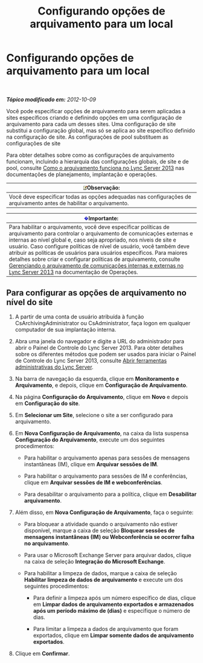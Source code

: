 ﻿---
title: Configurando opções de arquivamento para um local
TOCTitle: Configurando opções de arquivamento para um local
ms:assetid: 59b48fd9-d5fc-40b4-abae-e9cf89ee5573
ms:mtpsurl: https://technet.microsoft.com/pt-br/library/JJ204930(v=OCS.15)
ms:contentKeyID: 49306808
ms.date: 05/19/2016
mtps_version: v=OCS.15
ms.translationtype: HT
---

# Configurando opções de arquivamento para um local

 

_**Tópico modificado em:** 2012-10-09_

Você pode especificar opções de arquivamento para serem aplicadas a sites específicos criando e definindo opções em uma configuração de arquivamento para cada um desses sites. Uma configuração de site substitui a configuração global, mas só se aplica ao site específico definido na configuração de site. As configurações de pool substituem as configurações de site

Para obter detalhes sobre como as configurações de arquivamento funcionam, incluindo a hierarquia das configurações globais, de site e de pool, consulte [Como o arquivamento funciona no Lync Server 2013](lync-server-2013-how-archiving-works.md) nas documentações de planejamento, implantação e operações.

<table>
<thead>
<tr class="header">
<th><img src="images/Gg425756.note(OCS.15).gif" title="note" alt="note" />Observação:</th>
</tr>
</thead>
<tbody>
<tr class="odd">
<td>Você deve especificar todas as opções adequadas nas configurações de arquivamento antes de habilitar o arquivamento.</td>
</tr>
</tbody>
</table>


<table>
<thead>
<tr class="header">
<th><img src="images/Gg425939.important(OCS.15).gif" title="important" alt="important" />Importante:</th>
</tr>
</thead>
<tbody>
<tr class="odd">
<td>Para habilitar o arquivamento, você deve especificar políticas de arquivamento para controlar o arquivamento de comunicações externas e internas ao nível global e, caso seja apropriado, nos níveis de site e usuário. Caso configure políticas de nível de usuário, você também deve atribuir as políticas de usuários para usuários específicos. Para maiores detalhes sobre criar e configurar políticas de arquivamento, consulte <a href="lync-server-2013-managing-the-archiving-of-internal-and-external-communications.md">Gerenciando o arquivamento de comunicações internas e externas no Lync Server 2013</a> na documentação de Operações.</td>
</tr>
</tbody>
</table>


## Para configurar as opções de arquivamento no nível do site

1.  A partir de uma conta de usuário atribuída à função CsArchivingAdministrator ou CsAdministrator, faça logon em qualquer computador de sua implantação interna.

2.  Abra uma janela do navegador e digite a URL do administrador para abrir o Painel de Controle do Lync Server 2013. Para obter detalhes sobre os diferentes métodos que podem ser usados para iniciar o Painel de Controle do Lync Server 2013, consulte [Abrir ferramentas administrativas do Lync Server](lync-server-2013-open-lync-server-administrative-tools.md).

3.  Na barra de navegação da esquerda, clique em **Monitoramento e Arquivamento**, e depois, clique em **Configuração de Arquivamento**.

4.  Na página **Configuração do Arquivamento**, clique em **Novo** e depois em **Configuração do site**.

5.  Em **Selecionar um Site**, selecione o site a ser configurado para arquivamento.

6.  Em **Nova Configuração de Arquivamento**, na caixa da lista suspensa **Configuração do Arquivamento**, execute um dos seguintes procedimentos:
    
      - Para habilitar o arquivamento apenas para sessões de mensagens instantâneas (IM), clique em **Arquivar sessões de IM**.
    
      - Para habilitar o arquivamento para sessões de IM e conferências, clique em **Arquivar sessões de IM e webconferências**.
    
      - Para desabilitar o arquivamento para a política, clique em **Desabilitar arquivamento**.

7.  Além disso, em **Nova Configuração de Arquivamento**, faça o seguinte:
    
      - Para bloquear a atividade quando o arquivamento não estiver disponível, marque a caixa de seleção **Bloquear sessões de mensagens instantâneas (IM) ou Webconferência se ocorrer falha no arquivamento**.
    
      - Para usar o Microsoft Exchange Server para arquivar dados, clique na caixa de seleção **Integração do Microsoft Exchange**.
    
      - Para habilitar a limpeza de dados, marque a caixa de seleção **Habilitar limpeza de dados de arquivamento** e execute um dos seguintes procedimentos:
        
          - Para definir a limpeza após um número específico de dias, clique em **Limpar dados de arquivamento exportados e armazenados após um período máximo de (dias)** e especifique o número de dias.
        
          - Para limitar a limpeza a dados de arquivamento que foram exportados, clique em **Limpar somente dados de arquivamento exportados**.

8.  Clique em **Confirmar**.

